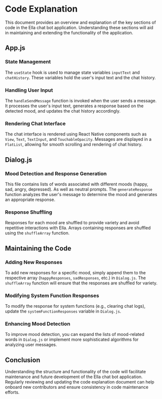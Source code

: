 # Code Explanation

This document provides an overview and explanation of the key sections of code in the Ella chat bot application. Understanding these sections will aid in maintaining and extending the functionality of the application.

## App.js

### State Management

The `useState` hook is used to manage state variables `inputText` and `chatHistory`. These variables hold the user's input text and the chat history.

### Handling User Input

The `handleSendMessage` function is invoked when the user sends a message. It processes the user's input text, generates a response based on the detected mood, and updates the chat history accordingly.

### Rendering Chat Interface

The chat interface is rendered using React Native components such as `View`, `Text`, `TextInput`, and `TouchableOpacity`. Messages are displayed in a `FlatList`, allowing for smooth scrolling and rendering of chat history.

## Dialog.js

### Mood Detection and Response Generation

This file contains lists of words associated with different moods (happy, sad, angry, depressed). As well as neutral prompts. The `generateResponse` function analyzes the user's message to determine the mood and generates an appropriate response.

### Response Shuffling

Responses for each mood are shuffled to provide variety and avoid repetitive interactions with Ella. Arrays containing responses are shuffled using the `shuffleArray` function.

## Maintaining the Code

### Adding New Responses

To add new responses for a specific mood, simply append them to the respective array (`happyResponses`, `sadResponses`, etc.) in `Dialog.js`. The `shuffleArray` function will ensure that the responses are shuffled for variety.

### Modifying System Function Responses

To modify the response for system functions (e.g., clearing chat logs), update the `systemFunctionResponses` variable in `Dialog.js`.

### Enhancing Mood Detection

To improve mood detection, you can expand the lists of mood-related words in `Dialog.js` or implement more sophisticated algorithms for analyzing user messages.

## Conclusion

Understanding the structure and functionality of the code will facilitate maintenance and future development of the Ella chat bot application. Regularly reviewing and updating the code explanation document can help onboard new contributors and ensure consistency in code maintenance efforts.
